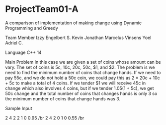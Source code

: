 # ProjectTeam01-A
A comparison of implementation of making change using Dynamic Programming and Greedy

Team Member
Izzy Engelbert S.
Kevin Jonathan
Marcelus Vinsens
Yoel Adriel C.

Language
C++ 14

Main Problem
In this case we are given a set of coins whose amount can be vary. The set of coins is 5c, 10c, 20c, 50c, $1, and $2.
The problem is we need to find the minimum number of coins that change hands. If we need to pay 55c, and we do not hold
a 50c coin, we could pay this as 2 × 20c + 10c + 5c to make a total of 4 coins. If we tender $1 we will
receive 45c in change which also involves 4 coins, but if we tender $1.05 ($1 + 5c), we get 50c change
and the total number of coins that changes hands is only 3 so the minimum number of coins that change hands was 3.

Sample Input 

2 4 2 2 1 0       0.95 /br
2 4 2 0 1 0       0.55 /br



